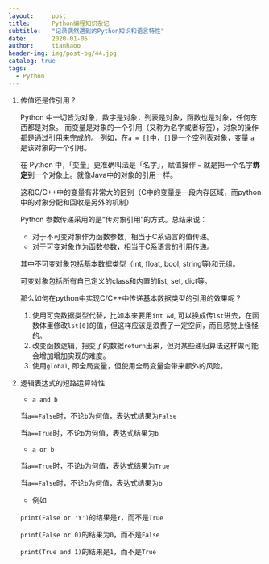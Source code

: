 ```yaml
---
layout:     post
title:      Python编程知识杂记
subtitle:   "记录偶然遇到的Python知识和语言特性"
date:       2020-01-05
author:     tianhaoo
header-img: img/post-bg/44.jpg
catalog: true
tags:
  - Python
---
```


1. 传值还是传引用？

      Python 中一切皆为对象，数字是对象，列表是对象，函数也是对象，任何东西都是对象。
      而变量是对象的一个引用（又称为名字或者标签），对象的操作都是通过引用来完成的。
      例如，在`a = []`中，`[]`是一个空列表对象，变量 `a` 是该对象的一个引用。

      在 Python 中，「变量」更准确叫法是「名字」，赋值操作 `=` 就是把一个名字**绑定**到一个对象上。就像Java中的对象的引用一样。

      这和C/C++中的变量有非常大的区别（C中的变量是一段内存区域，而python中的对象分配和回收是另外的机制）

      Python 参数传递采用的是“传对象引用”的方式。总结来说：

      * 对于不可变对象作为函数参数，相当于C系语言的值传递。
      * 对于可变对象作为函数参数，相当于C系语言的引用传递。

      其中不可变对象包括基本数据类型（int, float, bool, string等)和元组。

      可变对象包括所有自己定义的class和内置的list, set, dict等。

      那么如何在python中实现C/C++中传递基本数据类型的引用的效果呢？

      1. 使用可变数据类型代替，比如本来要用`int &d`, 可以换成传`lst`进去，在函数体里修改`lst[0]`的值，但这样应该是浪费了一定空间，而且感觉上怪怪的。
      2. 改变函数逻辑，把变了的数据`return`出来，但对某些递归算法这样做可能会增加增加实现的难度。
      3. 使用`global`, 即全局变量，但使用全局变量会带来额外的风险。

2. 逻辑表达式的短路运算特性

      * `a and b`

      当`a==False`时，不论`b`为何值，表达式结果为`False`

      当`a==True`时，不论`b`为何值，表达式结果为`b`
      
      * `a or b`

      当`a==True`时，不论`b`为何值，表达式结果为`True`

      当`a==False`时，不论`b`为何值，表达式结果为`b`

      * 例如
            
      `print(False or 'Y')`的结果是`Y`，而不是`True`

      `print(False or 0)`的结果为`0`，而不是`False`

      `print(True and 1)`的结果是`1`，而不是`True`


            

